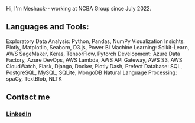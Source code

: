 Hi, I'm Meshack-- working at NCBA Group since July 2022.

## Languages and Tools:
Exploratory Data Analysis: Python, Pandas, NumPy
Visualization Insights: Plotly, Matplotlib, Seaborn, D3.js, Power BI
Machine Learning: Scikit-Learn, AWS SageMaker, Keras, TensorFlow, Pytorch
Development: Azure Data Factory, Azure DevOps, AWS Lambda, AWS API Gateway, AWS S3, AWS CloudWatch, Flask, Django, Docker, Plotly Dash, Prefect
Database: SQL, PostgreSQL, MySQL, SQLite, MongoDB
Natural Language Processing: spaCy, TextBlob, NLTK

## Contact me
### [LinkedIn](https://www.linkedin.com/in/meshack-kitonga-94336a121/)
